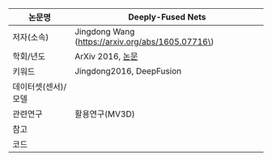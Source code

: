 |논문명 | Deeply-Fused Nets |
| --- | --- |
| 저자\(소속\) | Jingdong Wang \(https://arxiv.org/abs/1605.07716\) |
| 학회/년도 | ArXiv 2016, [논문](https://arxiv.org/abs/1605.07716) |
| 키워드 |Jingdong2016, DeepFusion |
| 데이터셋(센서)/모델 | |
| 관련연구|활용연구(MV3D)|
| 참고 | |
| 코드 | |




